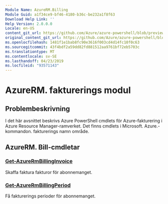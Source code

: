 ```yaml
---
Module Name: AzureRM.Billing
Module Guid: a1f34ce9-bf46-4180-b36c-be232a1f8f63
Download Help Link: ''
Help Version: 2.0.0.0
Locale: en-US
content_git_url: https://github.com/Azure/azure-powershell/blob/preview/src/ResourceManager/Billing/Commands.Billing/help/AzureRM.Billing.md
original_content_git_url: https://github.com/Azure/azure-powershell/blob/preview/src/ResourceManager/Billing/Commands.Billing/help/AzureRM.Billing.md
ms.openlocfilehash: 1481f1e1bab8fc90e3616f003cd4d14fc10f0c63
ms.sourcegitcommit: 43f4bdf2a59dd82fd881512aa9761bf72eb5703c
ms.translationtype: MT
ms.contentlocale: sv-SE
ms.lasthandoff: 04/23/2019
ms.locfileid: "93571143"
---
```

# AzureRM. fakturerings modul
## Problembeskrivning
I det här avsnittet beskrivs Azure PowerShell cmdlets för Azure-fakturering i Azure Resource Manager-ramverket. Det finns cmdlets i Microsoft. Azure.-kommandon. fakturerings namn område.

## AzureRM. Bill-cmdletar
### [Get-AzureRmBillingInvoice](Get-AzureRmBillingInvoice.md)
Skaffa faktura fakturor för abonnemanget.

### [Get-AzureRmBillingPeriod](Get-AzureRmBillingPeriod.md)
Få fakturerings perioder för abonnemanget.

